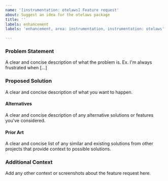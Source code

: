 ```yaml
---
name: '[instrumentation: otelaws] Feature request'
about: Suggest an idea for the otelaws package
title: ''
labels: enhancement
labels: 'enhancement, area: instrumentation, instrumentation: otelaws'

---
```


### Problem Statement

A clear and concise description of what the problem is.
Ex. I'm always frustrated when [...]

### Proposed Solution

A clear and concise description of what you want to happen.

#### Alternatives

A clear and concise description of any alternative solutions or features you've considered.

#### Prior Art

A clear and concise list of any similar and existing solutions from other projects that provide context to possible solutions.

### Additional Context

Add any other context or screenshots about the feature request here.
